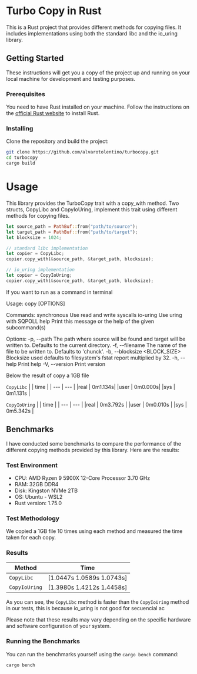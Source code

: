 # Turbo Copy in Rust

This is a Rust project that provides different methods for copying files. It includes implementations using both the standard libc and the io_uring library.

## Getting Started

These instructions will get you a copy of the project up and running on your local machine for development and testing purposes.

### Prerequisites

You need to have Rust installed on your machine. Follow the instructions on the [official Rust website](https://www.rust-lang.org/tools/install) to install Rust.

### Installing

Clone the repository and build the project:

```bash
git clone https://github.com/alvarotolentino/turbocopy.git
cd turbocopy
cargo build
```

# Usage

This library provides the TurboCopy trait with a copy_with method. Two structs, CopyLibc and CopyIoUring, implement this trait using different methods for copying files.

```rust
let source_path = PathBuf::from("path/to/source");
let target_path = PathBuf::from("path/to/target");
let blocksize = 1024;

// standard libc implementation
let copier = CopyLibc;
copier.copy_with(&source_path, &target_path, blocksize);

// io_uring implementation
let copier = CopyIoUring;
copier.copy_with(&source_path, &target_path, blocksize);

```

If you want to run as a command in terminal

Usage: copy [OPTIONS] <COMMAND>

Commands:
  synchronous      Use read and write syscalls
  io-uring  Use uring with SQPOLL
  help      Print this message or the help of the given subcommand(s)

Options:
  -p, --path <PATH>             The path where source will be found and target will be written to. Defaults to the current directory.
  -f, --filename <FILENAME>     The name of the file to be written to. Defaults to 'chunck'.
  -b, --blocksize <BLOCK_SIZE>  Blocksize used defaults to filesystem's fstat report multiplied by 32.
  -h, --help                    Print help
  -V, --version                 Print version

Below the result of copy a 1GB file

`CopyLibc`
|  | time |
| --- | --- |
|real |   0m1.134s|
|user |   0m0.000s|
|sys  |   0m1.131s |

`CopyIoUring`
|  | time |
| --- | --- |
|real  |  0m3.792s |
|user  |  0m0.010s |
|sys   |  0m5.342s |

## Benchmarks

I have conducted some benchmarks to compare the performance of the different copying methods provided by this library. Here are the results:

### Test Environment

- CPU: AMD Ryzen 9 5900X 12-Core Processor 3.70 GHz
- RAM: 32GB DDR4
- Disk: Kingston NVMe 2TB
- OS: Ubuntu - WSL2
- Rust version: 1.75.0

### Test Methodology

We copied a 1GB file 10 times using each method and measured the time taken for each copy.

### Results

| Method | Time |
| --- | --- |
| `CopyLibc` | [1.0447s 1.0589s 1.0743s] |
| `CopyIoUring` | [1.3980s 1.4212s 1.4458s] |

As you can see, the `CopyLibc` method is faster than the `CopyIoUring` method in our tests, this is because io_uring is not good for secuencial ac

Please note that these results may vary depending on the specific hardware and software configuration of your system.

### Running the Benchmarks

You can run the benchmarks yourself using the `cargo bench` command:

```bash
cargo bench
```